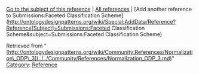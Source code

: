 [Go to the subject of this reference](../../Submissions/Faceted_Classification_Scheme.md "Submissions:Faceted Classification Scheme") | [All references](../../Community/References.1.md "Community:References") | [Add another reference to Submissions:Faceted Classification Scheme](http://ontologydesignpatterns.org/wiki/Special:AddData/Reference?Reference[Subject]=Submissions:Faceted Classification Scheme&subject=Submissions:Faceted Classification Scheme)


Retrieved from "[http://ontologydesignpatterns.org/wiki/Community:References/Normalization\_ODP\_3](../../Community/References/Normalization_ODP_3.md)"
 [Category](http://ontologydesignpatterns.org/wiki/Special:Categories "Special:Categories"): [Reference](../../Category/Reference.md "Category:Reference")